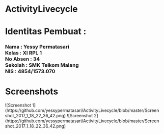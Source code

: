 # ActivityLivecycle
<h1>Identitas Pembuat : </h1>
<h3>Nama      : Yessy Permatasari
<br>Kelas     : XI RPL 1
<br>No Absen  : 34
<br>Sekolah   : SMK Telkom Malang
<br>NIS       : 4854/1573.070 </h3>
<h1>Screenshots</h1>
![Screenshot 1](https://github.com/yessypermatasari/ActivityLivecycle/blob/master/Screenshot_2017_1_18_22_36_42.png)
![Screenshot 2](https://github.com/yessypermatasari/ActivityLivecycle/blob/master/Screenshot_2017_1_18_22_36_42.png)


